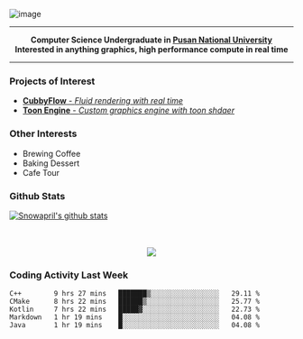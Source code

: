 ![image](https://user-images.githubusercontent.com/24654975/122706556-2ce28400-d293-11eb-86ee-22b9ba640f2b.png)


---

<p align="center">
  <strong>
    Computer Science Undergraduate in <a href="https://pusan.ac.kr/">Pusan National University</a>
    <br>
    Interested in anything graphics, high performance compute in real time
  </strong>
</p>

---

### Projects of Interest

* [**CubbyFlow** - *Fluid rendering with real time*](https://github.com/utilforever/CubbyFlow)
* [**Toon Engine** - *Custom graphics engine with toon shdaer*](https://github.com/Snowapril/ToonEngine)

### Other Interests

* Brewing Coffee
* Baking Dessert 
* Cafe Tour

### Github Stats
 
[![Snowapril's github stats](https://github-readme-stats.vercel.app/api?username=Snowapril&hide_title=true&hide_border=true&show_icons=true&include_all_commits=true&count_private=true)](https://github.com/Snowapril)

<p align="center">
    <br><br>
    <a href="https://snowapril.github.io"><img src="https://img.shields.io/badge/website-snowapril.github.io-red?style=for-the-badge"></a>
</p>

### Coding Activity Last Week

<!--START_SECTION:waka-->
```text
C++        9 hrs 27 mins   ███████▒░░░░░░░░░░░░░░░░░   29.11 % 
CMake      8 hrs 22 mins   ██████▒░░░░░░░░░░░░░░░░░░   25.77 % 
Kotlin     7 hrs 22 mins   █████▓░░░░░░░░░░░░░░░░░░░   22.73 % 
Markdown   1 hr 19 mins    █░░░░░░░░░░░░░░░░░░░░░░░░   04.08 % 
Java       1 hr 19 mins    █░░░░░░░░░░░░░░░░░░░░░░░░   04.08 % 
```
<!--END_SECTION:waka-->
